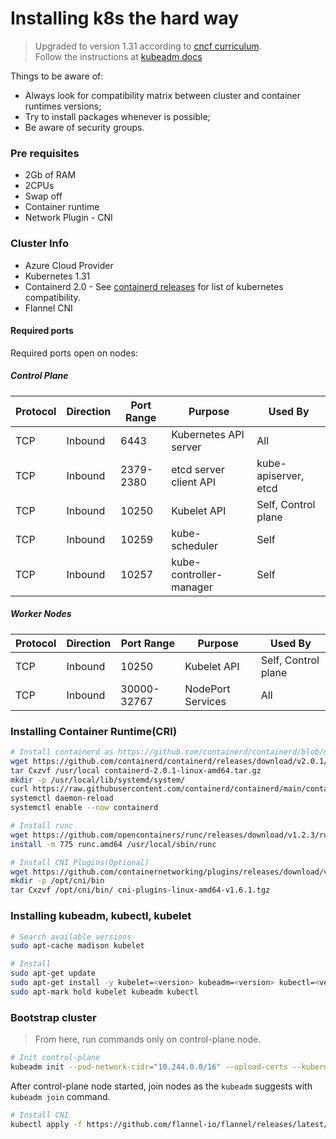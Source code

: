 # Installing k8s the hard way
> Upgraded to version 1.31 according to [cncf curriculum](https://github.com/cncf/curriculum). 
<br/>Follow the instructions at [kubeadm docs](https://v1-31.docs.kubernetes.io/docs/setup/production-environment/tools/kubeadm/install-kubeadm/)

Things to be aware of: 
- Always look for compatibility matrix between cluster and container runtimes versions; 
- Try to install packages whenever is possible; 
- Be aware of security groups.

### Pre requisites
- 2Gb of RAM
- 2CPUs
- Swap off
- Container runtime
- Network Plugin - CNI

### Cluster Info
- Azure Cloud Provider
- Kubernetes 1.31
- Containerd 2.0 - See [containerd releases](https://containerd.io/releases/#kubernetes-support) for list of kubernetes compatibility.
- Flannel CNI

#### Required ports
Required ports open on nodes:

##### Control Plane
| Protocol | Direction | Port Range | Purpose | Used By |
|-|-|-|-|-|
| TCP | Inbound | 6443 | Kubernetes API server | All |
| TCP | Inbound | 2379-2380 | etcd server client API | kube-apiserver, etcd |
| TCP | Inbound | 10250 | Kubelet API | Self, Control plane |
| TCP | Inbound | 10259 | kube-scheduler | Self |
| TCP | Inbound | 10257 | kube-controller-manager | Self |

##### Worker Nodes
| Protocol | Direction | Port Range | Purpose | Used By |
|-|-|-|-|-|
| TCP | Inbound | 10250 | Kubelet API | Self, Control plane |
| TCP | Inbound | 30000-32767 | NodePort Services | All |


### Installing Container Runtime(CRI)
```bash
# Install containerd as https://github.com/containerd/containerd/blob/main/docs/getting-started.md explains
wget https://github.com/containerd/containerd/releases/download/v2.0.1/containerd-2.0.1-linux-amd64.tar.gz
tar Cxzvf /usr/local containerd-2.0.1-linux-amd64.tar.gz
mkdir -p /usr/local/lib/systemd/system/
curl https://raw.githubusercontent.com/containerd/containerd/main/containerd.service | tee /usr/local/lib/systemd/system/containerd.service
systemctl daemon-reload
systemctl enable --now containerd

# Install runc
wget https://github.com/opencontainers/runc/releases/download/v1.2.3/runc.amd64
install -m 775 runc.amd64 /usr/local/sbin/runc

# Install CNI Plugins(Optional)
wget https://github.com/containernetworking/plugins/releases/download/v1.6.1/cni-plugins-linux-amd64-v1.6.1.tgz
mkdir -p /opt/cni/bin
tar Cxzvf /opt/cni/bin/ cni-plugins-linux-amd64-v1.6.1.tgz
```

### Installing kubeadm, kubectl, kubelet
```bash
# Search available versions
sudo apt-cache madison kubelet

# Install
sudo apt-get update
sudo apt-get install -y kubelet=<version> kubeadm=<version> kubectl=<version>
sudo apt-mark hold kubelet kubeadm kubectl
```

### Bootstrap cluster

> From here, run commands only on control-plane node.

```bash
# Init control-plane
kubeadm init --pod-network-cidr="10.244.0.0/16" --upload-certs --kubernetes-version="<version>" --control-plane-endpoint="20.29.216.161" --cri-socket="unix:///run/containerd/containerd.sock"
```

After control-plane node started, join nodes as the `kubeadm` suggests with `kubeadm join` command.

```bash
# Install CNI
kubectl apply -f https://github.com/flannel-io/flannel/releases/latest/download/kube-flannel.yml
```